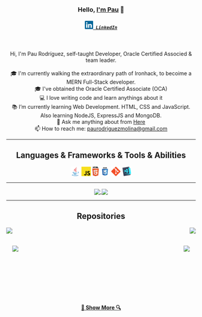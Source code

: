 <h3 align="center">Hello, <a href="https://github.com/Silinde87" title="Profile" target="_blank">I'm Pau</a> 👋</h3>
<h5 align="center">
  <code><a href="https://www.linkedin.com/in/paurodriguezmolina/" title="LinkedIn Profile"><img width="22" src="https://github.com/Silinde87/Silinde87/blob/main/images/linkedin.svg"> LinkedIn</a></code>
</h5>
<br>
<p align="center">
  Hi, I'm Pau Rodríguez, self-taught Developer, Oracle Certified Associed & team leader.
  <br>
  <br>
  🎓 I'm currently walking the extraordinary path of Ironhack, to becoime a MERN Full-Stack developer.
  <br>
  🎓 I've obtained the Oracle Certified Associate (OCA)
  <br>
  💻 I love writing code and learn anythings about it
  <br>
  📚 I’m currently learning Web Development. HTML, CSS and JavaScript. Also learning NodeJS, ExpressJS and MongoDB. 
  <br>
  💬 Ask me anything about from <a href="https://github.com/Silinde87/silinde87/issues" title="Issues">Here</a>
  <br>
  📫 How to reach me: <a href="mailto: paurodriguezmolina@gmail.com">paurodriguezmolina@gmail.com</a>
</p>

<hr>

<h2 align="center">Languages & Frameworks & Tools & Abilities</h2>

<p align="center">
  <code><img title="Java" height="25" src="https://github.com/Silinde87/Silinde87/blob/main/images/java-original.svg"></code>
  <code><img title="Javascript" height="25" src="https://github.com/Silinde87/Silinde87/blob/main/images/javascript.svg"></code>
  <code><img title="HTML5" height="25" src="https://github.com/Silinde87/Silinde87/blob/main/images/html5.svg"></code>
  <code><img title="CSS" height="25" src="https://github.com/Silinde87/Silinde87/blob/main/images/css.svg"></code>
  <code><img title="Git" height="25" src="https://github.com/Silinde87/Silinde87/blob/main/images/git-original.svg"></code>
  <code><img title="Visual Studio Code" height="25" src="https://github.com/Silinde87/Silinde87/blob/main/images/vscode.png"></code>
</p>

<hr>

<p align=center>
  <a href="https://github.com/anuraghazra/github-readme-stats" title="Go to Source">
    <img height=175 align="center" src="https://github-readme-stats.vercel.app/api?username=silinde87&show_icons=true&theme=react">
  </a>
  <a href="https://github.com/anuraghazra/github-readme-stats">
  <img height=175 align="center" src="https://github-readme-stats.vercel.app/api/top-langs/?username=Silinde87&title_color=57BCDA&text_color=57BCDA&icon_color=57BCDA&bg_color=0c1014&langs_count=8&layout=compact" />
  </a>
</p>

<hr>

<h2 align="center">Repositories</h2>

<p width="100%" align="center">
  <a align="left" href="https://github.com/Silinde87/Hangman-TelegramBot" title="Hangman"><img align="left" height="115" src="https://github-readme-stats.vercel.app/api/pin/?username=silinde87&repo=Hangman-TelegramBot&theme=react"></a><a align="right" href="https://github.com/Silinde87/spring5-gameaffinity" title="gameAffinity"><img align="right" height="115" src="https://github-readme-stats.vercel.app/api/pin/?username=silinde87&repo=spring5-gameaffinity&theme=react"></a>
</p>
<br><br>
<p width="100%" align="center">
  <a align="left" href="https://github.com/Silinde87/silinde87-pet-clinic" title="Spring5 Pet Clinic"><img align="left" height="115" src="https://github-readme-stats.vercel.app/api/pin/?username=silinde87&repo=silinde87-pet-clinic&theme=react"></a>
  <a align="right" href="https://github.com/Silinde87/spring5-recipe-project" title="Spring5 Recipe Project"><img align="right" height="115" src="https://github-readme-stats.vercel.app/api/pin/?username=silinde87&repo=spring5-recipe-project&theme=react"></a>
</p>
<br><br><br><br><br><br><br><br>
<h4 align="center"><a href=https://github.com/Silinde87?tab=repositories" title="Show Repositories">🔎 Show More 🔍</a></h4>

